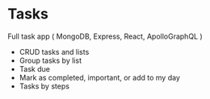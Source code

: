 # Tasks
Full task app ( MongoDB, Express, React, ApolloGraphQL )
* CRUD tasks and lists
* Group tasks by list
* Task due
* Mark as completed, important, or add to my day
* Tasks by steps
